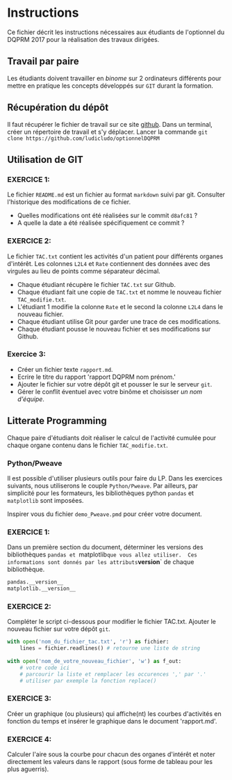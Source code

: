 # Instructions
Ce fichier décrit les instructions nécessaires aux étudiants de l'optionnel du DQPRM 2017 pour la réalisation des travaux dirigées.
## Travail par paire
Les étudiants doivent travailler en *binome* sur 2 ordinateurs différents pour mettre en pratique les concepts développés sur `GIT` durant la formation.
## Récupération du dépôt
Il faut récupérer le fichier de travail sur ce site [github](https://github.com/ludicludo/optionnelDQPRM).
Dans un terminal, créer un répertoire de travail et s'y déplacer. Lancer la commande `git clone https://github.com/ludicludo/optionnelDQPRM`
## Utilisation de GIT
### EXERCICE 1:
Le fichier `README.md` est un fichier au format `markdown` suivi par git.
Consulter l'historique des modifications de ce fichier.
- Quelles modifications ont été réalisées sur le commit `d8afc81` ?
- A quelle la date a été réalisée spécifiquement ce commit ?

### EXERCICE 2:
Le fichier `TAC.txt` contient les activités d'un patient pour différents organes d'intérêt. Les colonnes `L2L4` et `Rate` contiennent des données avec des virgules au lieu de points comme séparateur décimal. 

- Chaque étudiant récupère le fichier `TAC.txt` sur Github.
- Chaque étudiant fait une copie de `TAC.txt` et nomme le nouveau fichier `TAC_modifie.txt`.
- L'étudiant 1 modifie la colonne `Rate` et le second la colonne `L2L4` dans le nouveau fichier.
- Chaque étudiant utilise Git pour garder une trace de ces modifications.
- Chaque étudiant pousse le nouveau fichier et ses modifications sur Github.
### Exercice 3:
- Créer un fichier texte `rapport.md`.
- Ecrire le titre du rapport 'rapport DQPRM nom prénom.'
- Ajouter le fichier sur votre dépôt git et pousser le sur le serveur `git`.
- Gérer le conflit éventuel avec votre binôme et choisisser *un nom d'équipe*.

## Litterate Programming
Chaque paire d'étudiants doit réaliser le calcul de l'activité cumulée pour chaque organe contenu dans le fichier `TAC_modifie.txt`.
### Python/Pweave
Il est possible d'utiliser plusieurs outils pour faire du LP. Dans les exercices suivants, nous utiliserons le couple `Python/Pweave`. Par ailleurs, par simplicité pour les formateurs, les bibliothèques python `pandas` et `matplotlib` sont imposées.

Inspirer vous du fichier `demo_Pweave.pmd` pour créer votre document.
### EXERCICE 1:
Dans un première section du document, déterminer les versions des bibliothèques `pandas et `matplotlib` que vous allez utiliser. 
Ces informations sont donnés par les attributs `__version__` de chaque bibliothèque.

```python
pandas.__version__
matplotlib.__version__
```
	
### EXERCICE 2:
Compléter le script ci-dessous pour modifier le fichier TAC.txt. Ajouter le nouveau fichier sur votre dépôt `git`.
```python
with open('nom_du_fichier_tac.txt', 'r') as fichier:
    lines = fichier.readlines() # retourne une liste de string
	
with open('nom_de_votre_nouveau_fichier', 'w') as f_out:
	# votre code ici
	# parcourir la liste et remplacer les occurences ',' par '.'
	# utiliser par exemple la fonction replace() 
```		
### EXERCICE 3:
Créer un graphique (ou plusieurs) qui affiche(nt) les courbes d'activités en fonction du temps et insérer le graphique dans le document 'rapport.md'.
### EXERCICE 4:
Calculer l'aire sous la courbe pour chacun des organes d'intérêt et noter directement les valeurs dans le rapport (sous forme de tableau pour les plus aguerris).
